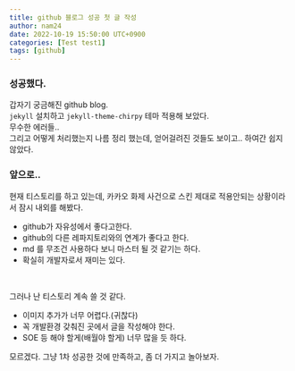 ```yaml
---
title: github 블로그 성공 첫 글 작성
author: nam24
date: 2022-10-19 15:50:00 UTC+0900
categories: [Test test1]
tags: [github]
---
```




### <b>성공했다.</b>  
갑자기 궁금해진 github blog.  
`jekyll` 설치하고 `jekyll-theme-chirpy` 테마 적용해 보았다.  
무수한 에러들..  
그리고 어떻게 처리했는지 나름 정리 했는데, 얻어걸려진 것들도 보이고..
하여간 쉽지 않았다.

### <b>앞으로..</b>  
현재 티스토리를 하고 있는데, 카카오 화제 사건으로 스킨 제대로 적용안되는 상황이라서 잠시 내외를 해봤다.  
  * github가 자유성에서 좋다고한다.
  * github의 다른 레파지토리와의 연계가 좋다고 한다.
  * md 를 무조건 사용하다 보니 마스터 될 것 같기는 하다.  
  * 확실히 개발자로서 재미는 있다.

<br />

그러나 난 티스토리 계속 쓸 것 같다.  
  * 이미지 추가가 너무 어렵다.(귀찮다)  
  * 꼭 개발환경 갖춰진 곳에서 글을 작성해야 한다.
  * SOE 등 해야 할게(배월야 할게) 너무 많을 듯 하다.

모르겠다. 그냥 1차 성공한 것에 만족하고, 좀 더 가지고 놀아보자.